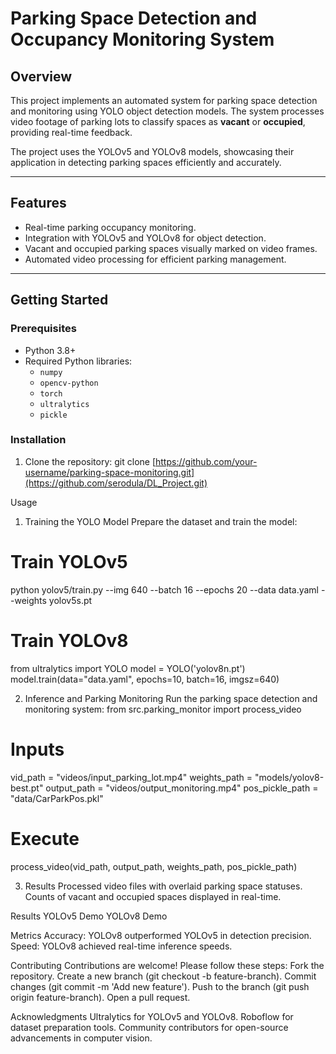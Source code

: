 # Parking Space Detection and Occupancy Monitoring System

## Overview
This project implements an automated system for parking space detection and monitoring using YOLO object detection models. The system processes video footage of parking lots to classify spaces as **vacant** or **occupied**, providing real-time feedback. 

The project uses the YOLOv5 and YOLOv8 models, showcasing their application in detecting parking spaces efficiently and accurately.

---

## Features
- Real-time parking occupancy monitoring.
- Integration with YOLOv5 and YOLOv8 for object detection.
- Vacant and occupied parking spaces visually marked on video frames.
- Automated video processing for efficient parking management.

---

## Getting Started

### Prerequisites
- Python 3.8+
- Required Python libraries:
  - `numpy`
  - `opencv-python`
  - `torch`
  - `ultralytics`
  - `pickle`

### Installation
1. Clone the repository:
git clone [https://github.com/your-username/parking-space-monitoring.git](https://github.com/serodula/DL_Project.git)

Usage
1. Training the YOLO Model
Prepare the dataset and train the model:
# Train YOLOv5
python yolov5/train.py --img 640 --batch 16 --epochs 20 --data data.yaml --weights yolov5s.pt
# Train YOLOv8
from ultralytics import YOLO
model = YOLO('yolov8n.pt')
model.train(data="data.yaml", epochs=10, batch=16, imgsz=640)

2. Inference and Parking Monitoring
Run the parking space detection and monitoring system:
from src.parking_monitor import process_video

# Inputs
vid_path = "videos/input_parking_lot.mp4"
weights_path = "models/yolov8-best.pt"
output_path = "videos/output_monitoring.mp4"
pos_pickle_path = "data/CarParkPos.pkl"

# Execute
process_video(vid_path, output_path, weights_path, pos_pickle_path)

3. Results
Processed video files with overlaid parking space statuses.
Counts of vacant and occupied spaces displayed in real-time.

Results
YOLOv5 Demo 
YOLOv8 Demo

Metrics
Accuracy: YOLOv8 outperformed YOLOv5 in detection precision.
Speed: YOLOv8 achieved real-time inference speeds.

Contributing
Contributions are welcome! Please follow these steps:
Fork the repository.
Create a new branch (git checkout -b feature-branch).
Commit changes (git commit -m 'Add new feature').
Push to the branch (git push origin feature-branch).
Open a pull request.

Acknowledgments
Ultralytics for YOLOv5 and YOLOv8.
Roboflow for dataset preparation tools.
Community contributors for open-source advancements in computer vision.
